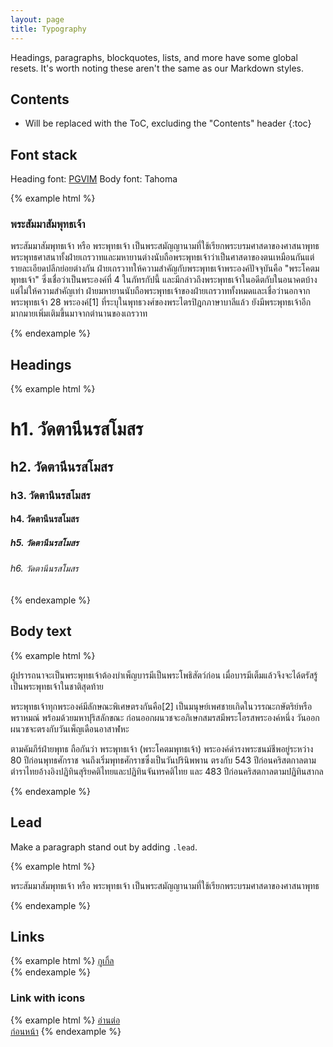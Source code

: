 ```yaml
---
layout: page
title: Typography
---
```


Headings, paragraphs, blockquotes, lists,
and more have some global resets. It's worth noting these aren't the same as our Markdown styles.

## Contents

* Will be replaced with the ToC, excluding the "Contents" header
{:toc}


## Font stack

Heading font: [PGVIM](http://www.f0nt.com/release/pgvim/)
Body font: Tahoma

{% example html %}
<!-- PGVIM font for heading text -->
<h3>พระสัมมาสัมพุทธเจ้า</h3>
<!-- Tahoma font for body text -->
<p>พระสัมมาสัมพุทธเจ้า หรือ พระพุทธเจ้า เป็นพระสมัญญานามที่ใช้เรียกพระบรมศาสดาของศาสนาพุทธ พระพุทธศาสนาทั้งฝ่ายเถรวาทและมหายานต่างนับถือพระพุทธเจ้าว่าเป็นศาสดาของตนเหมือนกันแต่รายละเอียดปลีกย่อยต่างกัน ฝ่ายเถรวาทให้ความสำคัญกับพระพุทธเจ้าพระองค์ปัจจุบันคือ "พระโคตมพุทธเจ้า" ซึ่งเชื่อว่าเป็นพระองค์ที่ 4 ในภัทรกัปนี้ และมีกล่าวถึงพระพุทธเจ้าในอดีตกับในอนาคตบ้างแต่ไม่ให้ความสำคัญเท่า ฝ่ายมหายานนับถือพระพุทธเจ้าของฝ่ายเถรวาททั้งหมดและเชื่อว่านอกจากพระพุทธเจ้า 28 พระองค์[1] ที่ระบุในพุทธวงศ์ของพระไตรปิฎกภาษาบาลีแล้ว ยังมีพระพุทธเจ้าอีกมากมายเพิ่มเติมขึ้นมาจากตำนานของเถรวาท</p>
{% endexample %}


## Headings

{% example html %}
<h1>h1. วัดตานีนรสโมสร</h1>
<h2>h2. วัดตานีนรสโมสร</h2>
<h3>h3. วัดตานีนรสโมสร</h3>
<h4>h4. วัดตานีนรสโมสร</h4>
<h5>h5. วัดตานีนรสโมสร</h5>
<h6>h6. วัดตานีนรสโมสร</h6>
{% endexample %}

## Body text

{% example html %}
<p>ผู้ปรารถนาจะเป็นพระพุทธเจ้าต้องบำเพ็ญบารมีเป็นพระโพธิสัตว์ก่อน เมื่อบารมีเต็มแล้วจึงจะได้ตรัสรู้เป็นพระพุทธเจ้าในชาติสุดท้าย</p>
<p>พระพุทธเจ้าทุกพระองค์มีลักษณะพิเศษตรงกันคือ[2] เป็นมนุษย์เพศชายเกิดในวรรณะกษัตริย์หรือพราหมณ์ พร้อมด้วยมหาปุริสลักขณะ ก่อนออกผนวชจะอภิเษกสมรสมีพระโอรสพระองค์หนึ่ง วันออกผนวชจะตรงกับวันเพ็ญเดือนอาสาฬหะ</p>
<p>ตามคัมภีร์ฝ่ายพุทธ ถือกันว่า พระพุทธเจ้า (พระโคตมพุทธเจ้า) พระองค์ดำรงพระชนม์ชีพอยู่ระหว่าง 80 ปีก่อนพุทธศักราช จนถึงเริ่มพุทธศักราชซึ่งเป็นวันปรินิพพาน ตรงกับ 543 ปีก่อนคริสตกาลตามตำราไทยอ้างอิงปฏิทินสุริยคติไทยและปฏิทินจันทรคติไทย และ 483 ปีก่อนคริสตกาลตามปฏิทินสากล</p>
{% endexample %}

## Lead

Make a paragraph stand out by adding `.lead`.

{% example html %}
<p class="lead">
	พระสัมมาสัมพุทธเจ้า หรือ พระพุทธเจ้า เป็นพระสมัญญานามที่ใช้เรียกพระบรมศาสดาของศาสนาพุทธ
</p>
{% endexample %}

## Links

{% example html %}
<a href="https://google.com" title="to Google" target="_blank">กูเกิ้ล</a><br />
{% endexample %}


### Link with icons

{% example html %}
<a href="#" title="to nowhere">อ่านต่อ<i class="icon fa fa-angle-right"></i></a>
<br />
<a href="#" title="to nowhere"><i class="icon fa fa-angle-left"></i>ก่อนหน้า</a>
{% endexample %}
